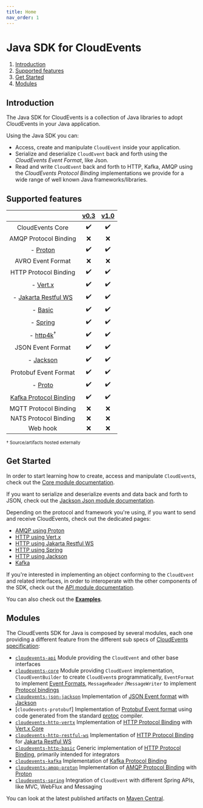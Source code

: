 ```yaml
---
title: Home
nav_order: 1
---
```


# Java SDK for CloudEvents

1. [Introduction](#introduction)
1. [Supported features](#supported-features)
1. [Get Started](#get-started)
1. [Modules](#modules)

## Introduction

The Java SDK for CloudEvents is a collection of Java libraries to adopt
CloudEvents in your Java application.

Using the Java SDK you can:

-   Access, create and manipulate `CloudEvent` inside your application.
-   Serialize and deserialize `CloudEvent` back and forth using the _CloudEvents
    Event Format_, like Json.
-   Read and write `CloudEvent` back and forth to HTTP, Kafka, AMQP using the
    _CloudEvents Protocol Binding_ implementations we provide for a wide range
    of well known Java frameworks/libraries.

## Supported features

|                                                    | [v0.3](https://github.com/cloudevents/spec/tree/v0.3) | [v1.0](https://github.com/cloudevents/spec/tree/v1.0) |
| :------------------------------------------------: | :---------------------------------------------------: | :---------------------------------------------------: |
|                  CloudEvents Core                  |                  :heavy_check_mark:                   |                  :heavy_check_mark:                   |
|               AMQP Protocol Binding                |                          :x:                          |                          :x:                          |
|             - [Proton](amqp-proton.md)             |                  :heavy_check_mark:                   |                  :heavy_check_mark:                   |
|                 AVRO Event Format                  |                          :x:                          |                          :x:                          |
|               HTTP Protocol Binding                |                  :heavy_check_mark:                   |                  :heavy_check_mark:                   |
|             - [Vert.x](http-vertx.md)              |                  :heavy_check_mark:                   |                  :heavy_check_mark:                   |
| - [Jakarta Restful WS](http-jakarta-restful-ws.md) |                  :heavy_check_mark:                   |                  :heavy_check_mark:                   |
|              - [Basic](http-basic.md)              |                  :heavy_check_mark:                   |                  :heavy_check_mark:                   |
|               - [Spring](spring.md)                |                  :heavy_check_mark:                   |                  :heavy_check_mark:                   |
|               - [http4k][http4k]<sup>†</sup>       |                  :heavy_check_mark:                   |                  :heavy_check_mark:                   |
|                 JSON Event Format                  |                  :heavy_check_mark:                   |                  :heavy_check_mark:                   |
|            - [Jackson](json-jackson.md)            |                  :heavy_check_mark:                   |                  :heavy_check_mark:                   |
|                Protobuf Event Format               |                  :heavy_check_mark:                   |                  :heavy_check_mark:                   |
|            - [Proto](protobuf.md)                  |                  :heavy_check_mark:                   |                  :heavy_check_mark:                   |
|         [Kafka Protocol Binding](kafka.md)         |                  :heavy_check_mark:                   |                  :heavy_check_mark:                   |
|               MQTT Protocol Binding                |                          :x:                          |                          :x:                          |
|               NATS Protocol Binding                |                          :x:                          |                          :x:                          |
|                      Web hook                      |                          :x:                          |                          :x:                          |

<sub>† Source/artifacts hosted externally</sub>

## Get Started

In order to start learning how to create, access and manipulate `CloudEvent`s,
check out the [Core module documentation](core.md).

If you want to serialize and deserialize events and data back and forth to JSON,
check out the [Jackson Json module documentation](json-jackson.md).

Depending on the protocol and framework you're using, if you want to send and
receive CloudEvents, check out the dedicated pages:

-   [AMQP using Proton](amqp-proton.md)
-   [HTTP using Vert.x](http-vertx.md)
-   [HTTP using Jakarta Restful WS](http-jakarta-restful-ws.md)
-   [HTTP using Spring](spring.md)
-   [HTTP using Jackson](json-jackson.md)
-   [Kafka](kafka.md)

If you're interested in implementing an object conforming to the `CloudEvent`
and related interfaces, in order to interoperate with the other components of
the SDK, check out the [API module documentation](api.md).

You can also check out the
[**Examples**](https://github.com/cloudevents/sdk-java/tree/master/examples).

## Modules

The CloudEvents SDK for Java is composed by several modules, each one providing
a different feature from the different sub specs of
[CloudEvents specification](#supported-features):

-   [`cloudevents-api`] Module providing the `CloudEvent` and other base
    interfaces
-   [`cloudevents-core`] Module providing `CloudEvent` implementation,
    `CloudEventBuilder` to create `CloudEvent`s programmatically, `EventFormat`
    to implement
    [Event Formats](https://github.com/cloudevents/spec/blob/v1.0/spec.md#event-format),
    `MessageReader` /`MessageWriter` to implement
    [Protocol bindings](https://github.com/cloudevents/spec/blob/v1.0/spec.md#protocol-binding)
-   [`cloudevents-json-jackson`] Implementation of [JSON Event format] with
    [Jackson](https://github.com/FasterXML/jackson)
-   [`cloudevents-protobuf`] Implementation of [Protobuf Event format] using code generated
    from the standard [protoc](https://github.com/protocolbuffers/protobuf) compiler.
-   [`cloudevents-http-vertx`] Implementation of [HTTP Protocol Binding] with
    [Vert.x Core](https://vertx.io/)
-   [`cloudevents-http-restful-ws`] Implementation of [HTTP Protocol Binding]
    for [Jakarta Restful WS](https://jakarta.ee/specifications/restful-ws/)
-   [`cloudevents-http-basic`] Generic implementation of [HTTP Protocol
    Binding], primarily intended for integrators
-   [`cloudevents-kafka`] Implementation of [Kafka Protocol Binding]
-   [`cloudevents-amqp-proton`] Implementation of [AMQP Protocol Binding] with
    [Proton](http://qpid.apache.org/proton/)
-   [`cloudevents-spring`] Integration of `CloudEvent` with different Spring
    APIs, like MVC, WebFlux and Messaging

You can look at the latest published artifacts on
[Maven Central](https://search.maven.org/search?q=g:io.cloudevents).

[JSON Event format]: https://github.com/cloudevents/spec/blob/v1.0/json-format.md
[Protobuf Event format]: https://github.com/cloudevents/spec/blob/v1.0.1/protobuf-format.md
[HTTP Protocol Binding]: https://github.com/cloudevents/spec/blob/v1.0/http-protocol-binding.md
[Kafka Protocol Binding]: https://github.com/cloudevents/spec/blob/v1.0/kafka-protocol-binding.md
[AMQP Protocol Binding]: https://github.com/cloudevents/spec/blob/v1.0/amqp-protocol-binding.md
[`cloudevents-api`]: https://github.com/cloudevents/sdk-java/tree/master/api
[`cloudevents-core`]: https://github.com/cloudevents/sdk-java/tree/master/core
[`cloudevents-json-jackson`]: https://github.com/cloudevents/sdk-java/tree/master/formats/json-jackson
[`cloudevents-http-vertx`]: https://github.com/cloudevents/sdk-java/tree/master/http/vertx
[`cloudevents-http-basic`]: https://github.com/cloudevents/sdk-java/tree/master/http/basic
[`cloudevents-http-restful-ws`]: https://github.com/cloudevents/sdk-java/tree/master/http/restful-ws
[`cloudevents-kafka`]: https://github.com/cloudevents/sdk-java/tree/master/kafka
[`cloudevents-amqp-proton`]: https://github.com/cloudevents/sdk-java/tree/master/amqp
[`cloudevents-spring`]: https://github.com/cloudevents/sdk-java/tree/master/spring
[http4k]: https://www.http4k.org/guide/modules/cloud_events/

